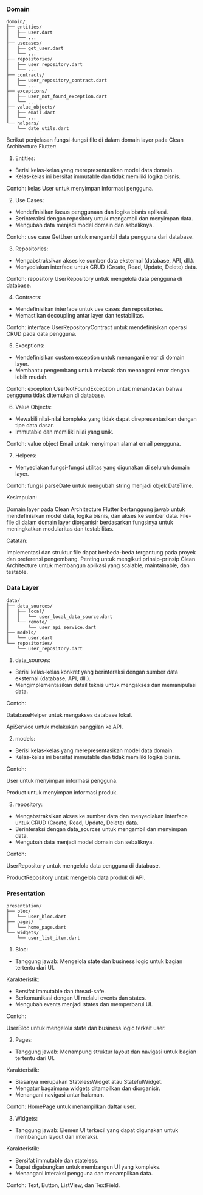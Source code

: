 ### Domain

```
domain/
├── entities/
│   ├── user.dart
│   └── ...
├── usecases/
│   ├── get_user.dart
│   └── ...
├── repositories/
│   ├── user_repository.dart
│   └── ...
├── contracts/
│   ├── user_repository_contract.dart
│   └── ...
├── exceptions/
│   ├── user_not_found_exception.dart
│   └── ...
├── value_objects/
│   ├── email.dart
│   └── ...
└── helpers/
    └── date_utils.dart

```

Berikut penjelasan fungsi-fungsi file di dalam domain layer pada Clean Architecture Flutter:

1. Entities:

- Berisi kelas-kelas yang merepresentasikan model data domain.
- Kelas-kelas ini bersifat immutable dan tidak memiliki logika bisnis.

Contoh: kelas User untuk menyimpan informasi pengguna.

2. Use Cases:

- Mendefinisikan kasus penggunaan dan logika bisnis aplikasi.
- Berinteraksi dengan repository untuk mengambil dan menyimpan data.
- Mengubah data menjadi model domain dan sebaliknya.

Contoh: use case GetUser untuk mengambil data pengguna dari database.

3. Repositories:

- Mengabstraksikan akses ke sumber data eksternal (database, API, dll.).
- Menyediakan interface untuk CRUD (Create, Read, Update, Delete) data.

Contoh: repository UserRepository untuk mengelola data pengguna di database.

4. Contracts:

- Mendefinisikan interface untuk use cases dan repositories.
- Memastikan decoupling antar layer dan testabilitas.

Contoh: interface UserRepositoryContract untuk mendefinisikan operasi CRUD pada data pengguna.

5. Exceptions:

- Mendefinisikan custom exception untuk menangani error di domain layer.
- Membantu pengembang untuk melacak dan menangani error dengan lebih mudah.

Contoh: exception UserNotFoundException untuk menandakan bahwa pengguna tidak ditemukan di database.

6. Value Objects:

- Mewakili nilai-nilai kompleks yang tidak dapat direpresentasikan dengan tipe data dasar.
- Immutable dan memiliki nilai yang unik.

Contoh: value object Email untuk menyimpan alamat email pengguna.

7. Helpers:

- Menyediakan fungsi-fungsi utilitas yang digunakan di seluruh domain layer.

Contoh: fungsi parseDate untuk mengubah string menjadi objek DateTime.

Kesimpulan:

Domain layer pada Clean Architecture Flutter bertanggung jawab untuk mendefinisikan model data, logika bisnis, dan akses ke sumber data. File-file di dalam domain layer diorganisir berdasarkan fungsinya untuk meningkatkan modularitas dan testabilitas.

Catatan:

Implementasi dan struktur file dapat berbeda-beda tergantung pada proyek dan preferensi pengembang.
Penting untuk mengikuti prinsip-prinsip Clean Architecture untuk membangun aplikasi yang scalable, maintainable, dan testable.


### Data Layer

```
data/
├── data_sources/
│   ├── local/
│   │   └── user_local_data_source.dart
│   └── remote/
│       └── user_api_service.dart
├── models/
│   └── user.dart
└── repositories/
    └── user_repository.dart
```

1. data_sources:

- Berisi kelas-kelas konkret yang berinteraksi dengan sumber data eksternal (database, API, dll.).
- Mengimplementasikan detail teknis untuk mengakses dan memanipulasi data.

Contoh:

DatabaseHelper untuk mengakses database lokal.

ApiService untuk melakukan panggilan ke API.

2. models:

- Berisi kelas-kelas yang merepresentasikan model data domain.
- Kelas-kelas ini bersifat immutable dan tidak memiliki logika bisnis.

Contoh:

User untuk menyimpan informasi pengguna.

Product untuk menyimpan informasi produk.

3. repository:

- Mengabstraksikan akses ke sumber data dan menyediakan interface untuk CRUD (Create, Read, Update, Delete) data.
- Berinteraksi dengan data_sources untuk mengambil dan menyimpan data.
- Mengubah data menjadi model domain dan sebaliknya.

Contoh:

UserRepository untuk mengelola data pengguna di database.

ProductRepository untuk mengelola data produk di API.

### Presentation

```
presentation/
├── bloc/
│   └── user_bloc.dart
├── pages/
│   └── home_page.dart
└── widgets/
    └── user_list_item.dart
```

1. Bloc:

- Tanggung jawab: Mengelola state dan business logic untuk bagian tertentu dari UI.

Karakteristik:
- Bersifat immutable dan thread-safe.
- Berkomunikasi dengan UI melalui events dan states.
- Mengubah events menjadi states dan memperbarui UI.

Contoh: 

UserBloc untuk mengelola state dan business logic terkait user.

2. Pages:

- Tanggung jawab: Menampung struktur layout dan navigasi untuk bagian tertentu dari UI.

Karakteristik:
- Biasanya merupakan StatelessWidget atau StatefulWidget.
- Mengatur bagaimana widgets ditampilkan dan diorganisir.
- Menangani navigasi antar halaman.

Contoh: HomePage untuk menampilkan daftar user.

3. Widgets:

- Tanggung jawab: Elemen UI terkecil yang dapat digunakan untuk membangun layout dan interaksi.

Karakteristik:
- Bersifat immutable dan stateless.
- Dapat digabungkan untuk membangun UI yang kompleks.
- Menangani interaksi pengguna dan menampilkan data.

Contoh: Text, Button, ListView, dan TextField.
